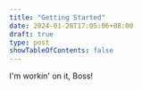 ```yaml
---
title: "Getting Started"
date: 2024-01-28T17:05:06+08:00
draft: true
type: post
showTableOfContents: false
---
```


I'm workin' on it, Boss!
